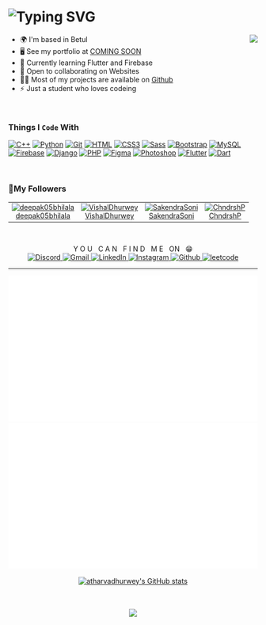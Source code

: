 # ![Typing SVG](https://readme-typing-svg.demolab.com?font=Roboto+Mono&size=28&duration=1200&pause=100&color=0047FF&background=FFFFFF00&multiline=true&repeat=false&width=750&height=80&lines=Yo%F0%9F%91%8B%2C+I'm+Atharva+Dhurwey;A+Passionate+Fullstack+Developer+from+India)

<img src="https://weather-icon.journeyad.repl.co/@bhopal?v=1" align='right'>

- 🌍 I'm based in Betul
- 🖥️ See my portfolio at [COMING SOON](http://https://www.youtube.com/watch?v=dQw4w9WgXcQ)
- 🧠 Currently learning Flutter and Firebase
- 🤝 Open to collaborating on Websites
- 👨‍💻 Most of my projects are available on <a href="https://github.com/atharvadhurwey">Github</a>
- ⚡ Just a student who loves codeing

<br>

### Things I `Code` With

<p align="left">
    <a href="https://docs.microsoft.com/en-us/cpp/?view=msvc-170" target="_blank" rel="noreferrer"><img
            src="https://skillicons.dev/icons?i=cpp" width="45" height="45" alt="C++" /></a>
    <a href="https://www.python.org/" target="_blank" rel="noreferrer"><img src="https://skillicons.dev/icons?i=python"
            width="45" height="45" alt="Python" /></a>
    <a href="https://git-scm.com/" target="_blank" rel="noreferrer"><img src="https://skillicons.dev/icons?i=git"
            width="45" height="45" alt="Git" /></a>
    <a href="https://developer.mozilla.org/en-US/docs/Web/HTML" target="_blank" rel="noreferrer"><img
            src="https://skillicons.dev/icons?i=html" width="45" height="45" alt="HTML" /></a>
    <a href="https://www.w3.org/TR/CSS/#css" target="_blank" rel="noreferrer"><img
            src="https://skillicons.dev/icons?i=css" width="45" height="45" alt="CSS3" /></a>
    <a href="https://sass-lang.com/" target="_blank" rel="noreferrer"><img src="https://skillicons.dev/icons?i=sass"
            width="45" height="45" alt="Sass" /></a>
    <a href="https://getbootstrap.com/" target="_blank" rel="noreferrer"><img
            src="https://skillicons.dev/icons?i=bootstrap" width="45" height="45" alt="Bootstrap" /></a>
    <a href="https://www.mysql.com/" target="_blank" rel="noreferrer"><img src="https://skillicons.dev/icons?i=mysql"
            width="45" height="45" alt="MySQL" /></a>
    <a href="https://firebase.google.com/" target="_blank" rel="noreferrer"><img
            src="https://skillicons.dev/icons?i=firebase" width="45" height="45" alt="Firebase" /></a>
    <a href="https://www.djangoproject.com/" target="_blank" rel="noreferrer"><img
            src="https://skillicons.dev/icons?i=django" width="45" height="45" alt="Django" /></a>
    <a href="https://www.php.net/" target="_blank" rel="noreferrer"><img src="https://skillicons.dev/icons?i=php"
            width="45" height="45" alt="PHP" /></a>
    <a href="https://www.figma.com/" target="_blank" rel="noreferrer"><img src="https://skillicons.dev/icons?i=figma"
            width="45" height="45" alt="Figma" /></a>
    <a href="https://www.adobe.com/uk/products/photoshop.html" target="_blank" rel="noreferrer"><img
            src="https://skillicons.dev/icons?i=photoshop" width="45" height="45" alt="Photoshop" /></a>
    <a href="hhttps://api.flutter.dev/index.html" target="_blank" rel="noreferrer"><img
            src="https://skillicons.dev/icons?i=flutter" width="45" height="45" alt="Flutter" /></a>
    <a href="https://dart.dev/" target="_blank" rel="noreferrer"><img
            src="https://skillicons.dev/icons?i=dart" width="45" height="45" alt="Dart" /></a>
</p>

<br>

### :love_you_gesture:My Followers

<!--START_SECTION:top-followers-->
<table>
  <tr>
    <td align="center">
      <a href="https://github.com/deepak05bhilala">
        <img src="https://avatars2.githubusercontent.com/u/61654121" width="100px;" alt="deepak05bhilala"/>
      </a>
      <br />
      <a href="https://github.com/deepak05bhilala">deepak05bhilala</a>
    </td>
    <td align="center">
      <a href="https://github.com/VishalDhurwey">
        <img src="https://avatars2.githubusercontent.com/u/48577077" width="100px;" alt="VishalDhurwey"/>
      </a>
      <br />
      <a href="https://github.com/VishalDhurwey">VishalDhurwey</a>
    </td>
    <td align="center">
      <a href="https://github.com/SakendraSoni">
        <img src="https://avatars2.githubusercontent.com/u/112503297" width="100px;" alt="SakendraSoni"/>
      </a>
      <br />
      <a href="https://github.com/SakendraSoni">SakendraSoni</a>
    </td>
    <td align="center">
      <a href="https://github.com/ChndrshP">
        <img src="https://avatars2.githubusercontent.com/u/99596026" width="100px;" alt="ChndrshP"/>
      </a>
      <br />
      <a href="https://github.com/ChndrshP">ChndrshP</a>
    </td>
  </tr>
</table>
<!--END_SECTION:top-followers-->

<br>

<p align="center">
    <emphasis>Y O U &nbsp; C A N &nbsp; F I N D &nbsp; M E &nbsp; ON &nbsp; 😁</emphasis><br>
    <a href="https://discord.com/users/370531328233570305">
        <img src="https://img.shields.io/badge/Discord-5865F2.svg?style=for-the-badge&logo=Discord&logoColor=white"
            alt="Discord">
    </a>
    <a href="mailto:atharva.dhurwey.2000@gmail.com">
        <img src="https://img.shields.io/badge/Gmail-EA4335.svg?style=for-the-badge&logo=Gmail&logoColor=white"
            alt="Gmail">
    </a>
    <a href="https://www.linkedin.com/in/atharva-dhurwey-9b1478202">
        <img src="https://img.shields.io/badge/LinkedIn-0A66C2.svg?style=for-the-badge&logo=LinkedIn&logoColor=white"
            alt="LinkedIn">
    </a>
    <a href="https://www.instagram.com/senpai.desu.6260/">
        <img src="https://img.shields.io/badge/Instagram-E4405F.svg?style=for-the-badge&logo=Instagram&logoColor=white"
            alt="Instagram">
    </a>
    <a href="https://github.com/atharvadhurwey">
        <img src="https://img.shields.io/badge/GitHub-181717.svg?style=for-the-badge&logo=GitHub&logoColor=white"
            alt="Github">
    </a>
    <a href="https://leetcode.com/senpaidesu6260/">
        <img src="https://img.shields.io/badge/LeetCode-FFA116.svg?style=for-the-badge&logo=LeetCode&logoColor=white"
            alt="leetcode">
    </a>
</p>

---

<p align="center">
    <a href="https://github.com/atharvadhurwey" align="left">
        <img src="https://raw.githubusercontent.com/atharvadhurwey/github-repo-statistics/master/generated/overview.svg#gh-dark-mode-only"
            alt="Top Languages" />
    </a>
    <a href="https://github.com/atharvadhurwey" align="left">
        <img src="https://raw.githubusercontent.com/atharvadhurwey/github-repo-statistics/master/generated/languages.svg#gh-dark-mode-only"
            alt="Top Languages" />
    </a>
<p>

<p align="center">
    <a href="http://www.github.com/atharvadhurwey"><img
            src="https://github-readme-stats.vercel.app/api?username=atharvadhurwey&theme=tokyonight&show_icons=true"
            alt="atharvadhurwey's GitHub stats" /></a>
<p>

<p align="center">
    <br><br>
    <a href="https://count.getloli.com/"><img src="https://count.getloli.com/get/@:atharvadhurwey"></a>
</p>
